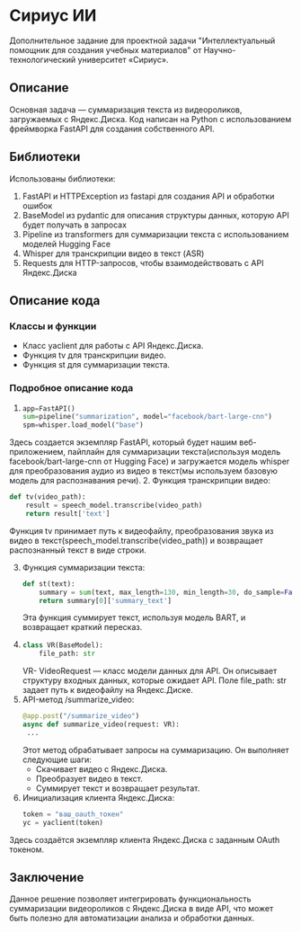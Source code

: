 # Сириус ИИ
Дополнительное задание для проектной задачи "Интеллектуальный помощник для создания учебных материалов" от Научно-технологический университет «Сириус».
## Описание
Основная задача — суммаризация текста из видеороликов, загружаемых с Яндекс.Диска. Код написан на Python с использованием фреймворка FastAPI для создания собственного API.
## Библиотеки
Использованы библиотеки:
1. FastAPI и HTTPException из fastapi для создания API и обработки ошибок
2. BaseModel из pydantic для описания структуры данных, которую API будет получать в запросах
3. Pipeline из transformers для суммаризации текста с использованием моделей Hugging Face
4. Whisper для транскрипции видео в текст (ASR)
5. Requests для HTTP-запросов, чтобы взаимодействовать с API Яндекс.Диска
## Описание кода
### Классы и функции
- Класс yaclient для работы с API Яндекс.Диска.
- Функция tv для транскрипции видео.
- Функция st для суммаризации текста.
### Подробное описание кода
1. ```py
   app=FastAPI()
   sum=pipeline("summarization", model="facebook/bart-large-cnn")
   spm=whisper.load_model("base")
   ```
Здесь создается экземпляр FastAPI, который будет нашим веб-приложением, пайплайн для суммаризации текста(используя модель facebook/bart-large-cnn от Hugging Face) и загружается модель whisper для преобразования аудио из видео в текст(мы используем базовую модель для распознавания речи).
2. Функция транскрипции видео:
   ```py
   def tv(video_path):
       result = speech_model.transcribe(video_path)
       return result['text']
   ```
   Функция tv принимает путь к видеофайлу, преобразования звука из видео в текст(speech_model.transcribe(video_path)) и возвращает распознанный текст в виде строки.

3. Функция суммаризации текста:
   ```py
   def st(text):
       summary = sum(text, max_length=130, min_length=30, do_sample=False)
       return summary[0]['summary_text']
   ```
   Эта функция суммирует текст, используя модель BART, и возвращает краткий пересказ.
4. ```py
   class VR(BaseModel):
       file_path: str
   ```
   VR- VideoRequest — класс модели данных для API.
   Он описывает структуру входных данных, которые ожидает API. Поле file_path: str задает путь к видеофайлу на Яндекс.Диске.
6. API-метод /summarize_video:
   ```py
   @app.post("/summarize_video")
   async def summarize_video(request: VR):
    ...
   ```
   Этот метод обрабатывает запросы на суммаризацию. Он выполняет следующие шаги:
   - Скачивает видео с Яндекс.Диска.
   - Преобразует видео в текст.
   - Суммирует текст и возвращает результат.
6. Инициализация клиента Яндекс.Диска:
   ```py
   token = "ваш_oauth_токен"
   yc = yaclient(token)
   ```
Здесь создаётся экземпляр клиента Яндекс.Диска с заданным OAuth токеном.
## Заключение
Данное решение позволяет интегрировать функциональность суммаризации видеороликов с Яндекс.Диска в виде API, что может быть полезно для автоматизации анализа и обработки данных.
